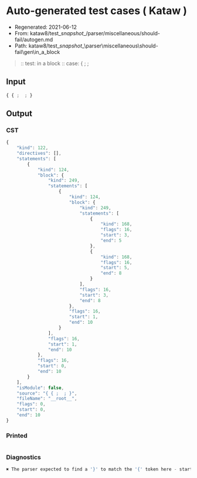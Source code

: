 # Auto-generated test cases ( Kataw )
- Regenerated: 2021-06-12
- From: kataw8/test\__snapshot__/parser/miscellaneous/should-fail/autogen.md
- Path: kataw8/test\__snapshot__\parser\miscellaneous\should-fail\gen\in_a_block
> :: test: in a block
> :: case: { ;  ;
## Input

`````js
{ { ;  ; }
`````
## Output

### CST

```javascript
{
    "kind": 122,
    "directives": [],
    "statements": [
        {
            "kind": 124,
            "block": {
                "kind": 249,
                "statements": [
                    {
                        "kind": 124,
                        "block": {
                            "kind": 249,
                            "statements": [
                                {
                                    "kind": 168,
                                    "flags": 16,
                                    "start": 3,
                                    "end": 5
                                },
                                {
                                    "kind": 168,
                                    "flags": 16,
                                    "start": 5,
                                    "end": 8
                                }
                            ],
                            "flags": 16,
                            "start": 3,
                            "end": 8
                        },
                        "flags": 16,
                        "start": 1,
                        "end": 10
                    }
                ],
                "flags": 16,
                "start": 1,
                "end": 10
            },
            "flags": 16,
            "start": 0,
            "end": 10
        }
    ],
    "isModule": false,
    "source": "{ { ;  ; }",
    "fileName": "__root__",
    "flags": 0,
    "start": 0,
    "end": 10
}
```

### Printed

```javascript

```

### Diagnostics

```javascript
✖ The parser expected to find a '}' to match the '{' token here - start: 10, end: 10

```

